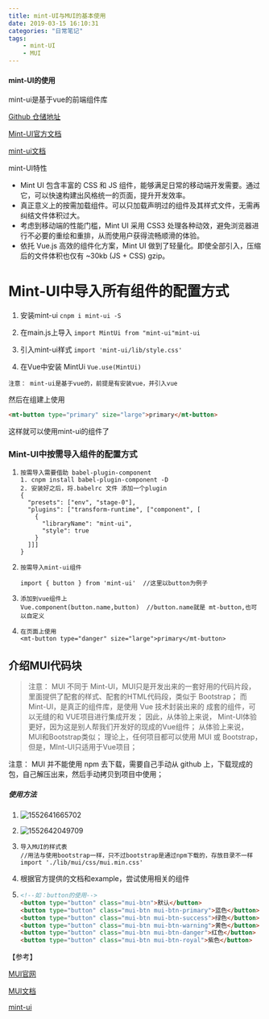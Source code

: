 ```yaml
---
title: mint-UI与MUI的基本使用
date: 2019-03-15 16:10:31
categories: "日常笔记"
tags: 
	- mint-UI
	- MUI
---
```


#### mint-UI的使用

 mint-ui是基于vue的前端组件库

[Github 仓储地址](https://github.com/ElemeFE/mint-ui)

[Mint-UI官方文档](http://mint-ui.github.io/#!/zh-cn)

[mint-ui文档](https://www.cnblogs.com/smallteeth/p/6901610.html)

mint-UI特性

- Mint UI 包含丰富的 CSS 和 JS 组件，能够满足日常的移动端开发需要。通过它，可以快速构建出风格统一的页面，提升开发效率。
- 真正意义上的按需加载组件。可以只加载声明过的组件及其样式文件，无需再纠结文件体积过大。
- 考虑到移动端的性能门槛，Mint UI 采用 CSS3 处理各种动效，避免浏览器进行不必要的重绘和重排，从而使用户获得流畅顺滑的体验。
- 依托 Vue.js 高效的组件化方案，Mint UI 做到了轻量化。即使全部引入，压缩后的文件体积也仅有 ~30kb (JS + CSS) gzip。

# Mint-UI中导入所有组件的配置方式

1. 安装mint-ui `cnpm i mint-ui -S`
2. 在main.js上导入 `import MintUi from "mint-ui"mint-ui`

3. 引入mint-ui样式  `import 'mint-ui/lib/style.css'`

4. 在Vue中安装 MintUi `Vue.use(MintUi)`

```
注意： mint-ui是基于vue的，前提是有安装vue，并引入vue
```

然后在组建上使用

```html
<mt-button type="primary" size="large">primary</mt-button>
```

这样就可以使用mint-ui的组件了



### Mint-UI中按需导入组件的配置方式

1. ```
   按需导入需要借助 babel-plugin-component
   1. cnpm install babel-plugin-component -D
   2. 安装好之后，将.babelrc 文件 添加一个plugin
   {
     "presets": ["env", "stage-0"],
     "plugins": ["transform-runtime", ["component", [
       {
         "libraryName": "mint-ui",
         "style": true
       }
     ]]]
   }
   ```

2. ```
   按需导入mint-ui组件
   
   import { button } from 'mint-ui'  //这里以button为例子
   ```

3. ```
   添加到vue组件上
   Vue.component(button.name,button)  //button.name就是 mt-button,也可以自定义
   ```

4. ```
   在页面上使用
   <mt-button type="danger" size="large">primary</mt-button>
   ```

   

## 介绍MUI代码块

> 注意： MUI 不同于 Mint-UI，MUI只是开发出来的一套好用的代码片段，里面提供了配套的样式、配套的HTML代码段，类似于 Bootstrap； 而 Mint-UI，是真正的组件库，是使用 Vue 技术封装出来的 成套的组件，可以无缝的和 VUE项目进行集成开发；
> 因此，从体验上来说， Mint-UI体验更好，因为这是别人帮我们开发好的现成的Vue组件；
> 从体验上来说， MUI和Bootstrap类似；
> 理论上，任何项目都可以使用 MUI 或 Bootstrap，但是，MInt-UI只适用于Vue项目；

注意： MUI 并不能使用  npm 去下载，需要自己手动从 github 上，下载现成的包，自己解压出来，然后手动拷贝到项目中使用；





##### 使用方法

1. ![1552641665702](1552641665702.png)

2. ![1552642049709](1552642049709.png)

3. ```
   导入MUI的样式表
   //用法与使用bootstrap一样，只不过bootstrap是通过npm下载的，存放目录不一样
   import './lib/mui/css/mui.min.css'
   ```

4. 根据官方提供的文档和example，尝试使用相关的组件

5. ```html
   <!--如：button的使用-->
   <button type="button" class="mui-btn">默认</button>
   <button type="button" class="mui-btn mui-btn-primary">蓝色</button>
   <button type="button" class="mui-btn mui-btn-success">绿色</button>
   <button type="button" class="mui-btn mui-btn-warning">黄色</button>
   <button type="button" class="mui-btn mui-btn-danger">红色</button>
   <button type="button" class="mui-btn mui-btn-royal">紫色</button> 
   ```

【参考】

[MUI官网](http://dev.dcloud.net.cn/mui/)

[MUI文档](http://dev.dcloud.net.cn/mui/ui/)

[mint-ui](https://github.com/ElemeFE/mint-ui)


